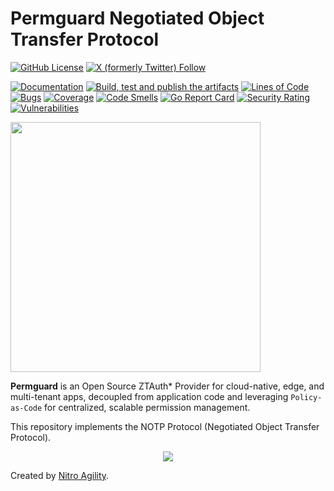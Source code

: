 # Permguard Negotiated Object Transfer Protocol

[![GitHub License](https://img.shields.io/github/license/permguard/permguard-notp-protocol)](https://github.com/permguard/permguard-notp-protocol?tab=Apache-2.0-1-ov-file#readme)
[![X (formerly Twitter) Follow](https://img.shields.io/twitter/follow/permguard)](https://x.com/intent/follow?original_referer=https%3A%2F%2Fdeveloper.x.com%2F&ref_src=twsrc%5Etfw%7Ctwcamp%5Ebuttonembed%7Ctwterm%5Efollow%7Ctwgr%5ETwitterDev&screen_name=Permguard)

[![Documentation](https://img.shields.io/website?label=Docs&url=https%3A%2F%2Fwww.permguard.com%2F)](https://www.permguard.com/)
[![Build, test and publish the artifacts](https://github.com/permguard/permguard-notp-protocol/actions/workflows/permguard-notp-protocol-ci.yml/badge.svg)](https://github.com/permguard/permguard-notp-protocol/actions/workflows/permguard-notp-protocol-ci.yml)
[![Lines of Code](https://sonarcloud.io/api/project_badges/measure?project=permguard_permguard-notp-protocol&metric=ncloc)](https://sonarcloud.io/summary/new_code?id=permguard_permguard-notp-protocol)
[![Bugs](https://sonarcloud.io/api/project_badges/measure?project=permguard_permguard-notp-protocol&metric=bugs)](https://sonarcloud.io/summary/new_code?id=permguard_permguard-notp-protocol)
[![Coverage](https://sonarcloud.io/api/project_badges/measure?project=permguard_permguard-notp-protocol&metric=coverage)](https://sonarcloud.io/summary/new_code?id=permguard_permguard-notp-protocol)
[![Code Smells](https://sonarcloud.io/api/project_badges/measure?project=permguard_permguard-notp-protocol&metric=code_smells)](https://sonarcloud.io/summary/new_code?id=permguard_permguard-notp-protocol)
[![Go Report Card](https://goreportcard.com/badge/github.com/permguard/permguard-notp-protocol)](https://goreportcard.com/report/github.com/permguard/permguard-notp-protocol)
[![Security Rating](https://sonarcloud.io/api/project_badges/measure?project=permguard_permguard-notp-protocol&metric=security_rating)](https://sonarcloud.io/summary/new_code?id=permguard_permguard-notp-protocol)
[![Vulnerabilities](https://sonarcloud.io/api/project_badges/measure?project=permguard_permguard-notp-protocol&metric=vulnerabilities)](https://sonarcloud.io/summary/new_code?id=permguard_permguard-notp-protocol)

<p align="left">
  <img src="https://raw.githubusercontent.com/permguard/permguard-assets/main/pink-txt//1line.svg" class="center" width="400px" height="auto"/>
</p>

**Permguard** is an Open Source ZTAuth* Provider for cloud-native, edge, and multi-tenant apps, decoupled from application code and leveraging `Policy-as-Code` for centralized, scalable permission management.

This repository implements the NOTP Protocol (Negotiated Object Transfer Protocol).

<p align="center">
  <img src="https://github.com/permguard/permguard-notp-protocol/blob/main/assets/notp.png?raw=true" class="center"/>
</p>

Created by [Nitro Agility](https://www.nitroagility.com/).
